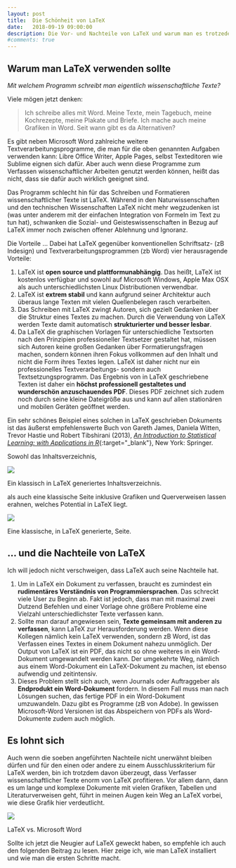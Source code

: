 ```yaml
---
layout: post
title:  Die Schönheit von LaTeX
date:   2018-09-19 09:00:00
description: Die Vor- und Nachteile von LaTeX und warum man es trotzedem verwenden sollte.
#comments: true
---
```


## Warum man LaTeX verwenden sollte

*Mit welchem Programm schreibt man eigentlich wissenschaftliche Texte?*

Viele mögen jetzt denken:

> Ich schreibe alles mit Word. Meine Texte, mein Tagebuch, meine Kochrezepte, meine Plakate und Briefe. Ich mache auch meine Grafiken in Word. Seit wann gibt es da Alternativen?

Es gibt neben Microsoft Word zahlreiche weitere Textverarbeitungsprogramme, die man für die oben genannten Aufgaben verwenden kann: Libre Office Writer, Apple Pages, selbst Texteditoren wie Sublime eignen sich dafür. Aber auch wenn diese Programme zum Verfassen wissenschaftlicher Arbeiten genutzt werden können, heißt das nicht, dass sie dafür auch wirklich geeignet sind.

Das Programm schlecht hin für das Schreiben und Formatieren wissenschaftlicher Texte ist LaTeX. Während in den Naturwissenschaften und den technischen Wissenschaften LaTeX nicht mehr wegzudenken ist (was unter anderem mit der einfachen Integration von Formeln im Text zu tun hat), schwanken die Sozial- und Geisteswissenschaften in Bezug auf LaTeX immer noch zwischen offener Ablehnung und Ignoranz.

Die Vorteile ...
Dabei hat LaTeX gegenüber konventionellen Schriftsatz- (zB Indesign) und Textverarbeitungsprogrammen (zb Word) vier herausragende Vorteile:

1. LaTeX ist **open source und plattformunabhängig**. Das heißt, LaTeX ist kostenlos verfügbar und sowohl auf Microsoft Windows, Apple Max OSX als auch unterschiedlichsten Linux Distributionen verwendbar.
2. LaTeX ist **extrem stabil** und kann aufgrund seiner Architektur auch überaus lange Texten mit vielen Quellenbelegen rasch verarbeiten.
3. Das Schreiben mit LaTeX zwingt Autoren, sich gezielt Gedanken über die Struktur eines Textes zu machen. Durch die Verwendung von LaTeX werden Texte damit automatisch **strukturierter und besser lesbar**.
4. Da LaTeX die graphischen Vorlagen für unterschiedliche Textsorten nach den Prinzipien professioneller Textsetzer gestaltet hat, müssen sich Autoren keine großen Gedanken über Formatierungsfragen machen, sondern können ihren Fokus vollkommen auf den Inhalt und nicht die Form ihres Textes legen. LaTeX ist daher nicht nur ein professionelles Textverarbeitungs- sondern auch Textsetzungsprogramm. Das Ergebnis von in LaTeX geschriebene Texten ist daher ein **höchst professionell gestaltetes und wunderschön anzuschauendes PDF**. Dieses PDF zeichnet sich zudem noch durch seine kleine Dateigröße aus und kann auf allen stationären und mobilen Geräten geöffnet werden.

Ein sehr schönes Beispiel eines solchen in LaTeX geschrieben Dokuments ist das äußerst empfehlenswerte Buch von Gareth James, Daniela Witten, Trevor Hastie und Robert Tibshirani (2013), [*An Introduction to Statistical Learning: with Applications in R*](https://www-bcf.usc.edu/~gareth/ISL/ISLR%20First%20Printing.pdf){:target="\_blank"}, New York: Springer.

Sowohl das Inhaltsverzeichnis,

![](/assets/img/posts/2018_latex_content.png)

<div class="caption">
Ein klassisch in LaTeX generiertes Inhaltsverzeichnis.
</div>

als auch eine klassische Seite inklusive Grafiken und Querverweisen lassen erahnen, welches Potential in LaTeX liegt.

![](/assets/img/posts/2018_latex_page.png)

<div class="caption">
Eine klassische, in LaTeX generierte, Seite.
</div>

## ... und die Nachteile von LaTeX

Ich will jedoch nicht verschweigen, dass LaTeX auch seine Nachteile hat.

1. Um in LaTeX ein Dokument zu verfassen, braucht es zumindest ein **rudimentäres Verständnis von Programmiersprachen**. Das schreckt viele User zu Beginn ab. Fakt ist jedoch, dass man mit maximal zwei Dutzend Befehlen und einer Vorlage ohne größere Probleme eine Vielzahl unterschiedlichster Texte verfassen kann.
2. Sollte man darauf angewiesen sein, **Texte gemeinsam mit anderen zu verfassen**, kann LaTeX zur Herausforderung werden. Wenn diese Kollegen nämlich kein LaTeX verwenden, sondern zB Word, ist das Verfassen eines Textes in einem Dokument nahezu unmöglich. Der Output von LaTeX ist ein PDF, das nicht so ohne weiteres in ein Word-Dokument umgewandelt werden kann. Der umgekehrte Weg, nämlich aus einem Word-Dokument ein LaTeX-Dokument zu machen, ist ebenso aufwendig und zeitintensiv.
3. Dieses Problem stellt sich auch, wenn Journals oder Auftraggeber als **Endprodukt ein Word-Dokument** fordern. In diesem Fall muss man nach Lösungen suchen, das fertige PDF in ein Word-Dokument umzuwandeln. Dazu gibt es Programme (zB von Adobe). In gewissen Microsoft-Word Versionen ist das Abspeichern von PDFs als Word-Dokumente zudem auch möglich.

## Es lohnt sich

Auch wenn die soeben angeführten Nachteile nicht unerwähnt bleiben dürfen und für den einen oder andere zu einem Ausschlusskriterium für LaTeX werden, bin ich trotzdem davon überzeugt, dass Verfasser wissenschaftlicher Texte enorm von LaTeX profitieren. Vor allem dann, dann es um lange und komplexe Dokumente mit vielen Grafiken, Tabellen und Literaturverweisen geht, führt in meinen Augen kein Weg an LaTeX vorbei, wie diese Grafik hier verdeutlicht.

![](/assets/img/posts/2018_latex-word.jpeg)

<div class="caption">
LaTeX vs. Microsoft Word
</div>

Sollte ich jetzt die Neugier auf LaTeX geweckt haben, so empfehle ich auch den folgenden Beitrag zu lesen. Hier zeige ich, wie man LaTeX installiert und wie man die ersten Schritte macht.